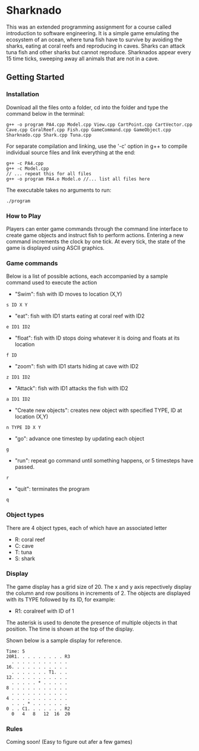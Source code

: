 # Sharknado

This was an extended programming assignment for a course called introduction to software engineering.
It is a simple game emulating the ecosystem of an ocean, where tuna fish have
to survive by avoiding the sharks, eating at coral reefs and reproducing in caves.
Sharks can attack tuna fish and other sharks but cannot reproduce.
Sharknados appear every 15 time ticks, sweeping away all animals that are not in
a cave.

## Getting Started

### Installation

Download all the files onto a folder, cd into the folder and type the command below in the terminal:
```
g++ -o program PA4.cpp Model.cpp View.cpp CartPoint.cpp CartVector.cpp Cave.cpp CoralReef.cpp Fish.cpp GameCommand.cpp GameObject.cpp Sharknado.cpp Shark.cpp Tuna.cpp
```

For separate compilation and linking, use the '-c' option in g++ to compile individual source files and link everything at the end:
```
g++ -c PA4.cpp
g++ -c Model.cpp
// ... repeat this for all files
g++ -o program PA4.o Model.o //... list all files here
```

The executable takes no arguments to run:
```
./program
```

### How to Play

Players can enter game commands through the command line interface to create game
objects and instruct fish to perform actions.
Entering a new command increments the clock by one tick.
At every tick, the state of the game is displayed using ASCII graphics.

### Game commands

Below is a list of possible actions, each accompanied by a sample command used to execute the action

- "Swim": fish with ID moves to location (X,Y)
 ```
 s ID X Y 
 ```
 
- "eat": fish with ID1 starts eating at coral reef with ID2
```
e ID1 ID2
```

- "float": fish with ID stops doing whatever it is doing and floats at its location
```
f ID
```

- "zoom": fish with ID1 starts hiding at cave with ID2
```
z ID1 ID2
```

- "Attack": fish with ID1 attacks the fish with ID2
```
a ID1 ID2
```

- "Create new objects": creates new object with specified TYPE, ID at location (X,Y)
```
n TYPE ID X Y
```

- "go": advance one timestep by updating each object
```
g
```

- "run": repeat go command until something happens, or 5 timesteps have passed.
```
r
```

- "quit": terminates the program
```
q
```
  
### Object types

There are 4 object types, each of which have an associated letter
* R: coral reef
* C: cave
* T: tuna
* S: shark

### Display

The game display has a grid size of 20. The x and y axis repectively display the column and row positions in increments of 2.
The objects are displayed with its TYPE followed by its ID, for example:
* R1: coralreef with ID of 1

The asterisk is used to denote the presence of multiple objects in that position.
The time is shown at the top of the display.

Shown below is a sample display for reference.
```
Time: 5
20R1. . . . . . . . . R3
  . . . . . . . . . . . 
16. . . . . . . . . . . 
  . . . . . . . T1. . . 
12. . . . . . . . . . . 
  . . . . . * . . . . . 
8 . . . . . . . . . . . 
  . . . . . . . . . . . 
4 . . . . . . . . . . . 
  . . . * . . . . . . . 
0 . . C1. . . . . . . R2
  0   4   8   12  16  20
```

### Rules
Coming soon! (Easy to figure out afer a few games)
